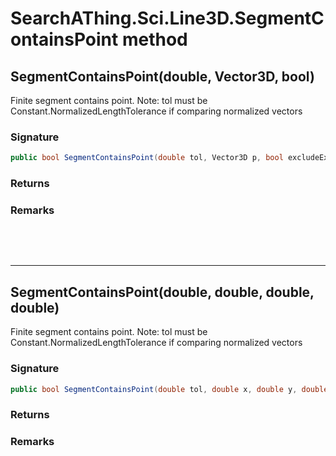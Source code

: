 # SearchAThing.Sci.Line3D.SegmentContainsPoint method
## SegmentContainsPoint(double, Vector3D, bool)
Finite segment contains point.
            Note: tol must be Constant.NormalizedLengthTolerance
            if comparing normalized vectors

### Signature
```csharp
public bool SegmentContainsPoint(double tol, Vector3D p, bool excludeExtreme = False)
```
### Returns

### Remarks


<p>&nbsp;</p>
<p>&nbsp;</p>
<hr/>

## SegmentContainsPoint(double, double, double, double)
Finite segment contains point.
            Note: tol must be Constant.NormalizedLengthTolerance
            if comparing normalized vectors

### Signature
```csharp
public bool SegmentContainsPoint(double tol, double x, double y, double z)
```
### Returns

### Remarks

